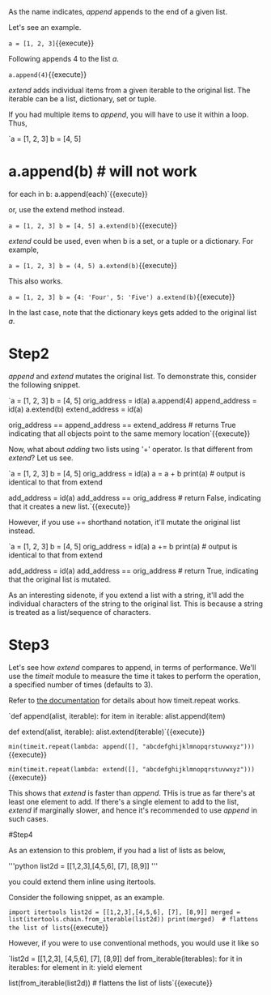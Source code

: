 As the name indicates, *append* appends to the end of a given list.

Let's see an example.

`a = [1, 2, 3]`{{execute}}

Following appends 4 to the list *a*.

`a.append(4)`{{execute}}

*extend* adds individual items from a given iterable to the original list.  The iterable can be a list, dictionary, set or tuple.

If you had multiple items to *append*, you will have to use it within a loop.  Thus,

`a = [1, 2, 3]
b = [4, 5]
# a.append(b)  # will not work
for each in b:
	a.append(each)`{{execute}}

or, use the extend method instead.

`a = [1, 2, 3]
b = [4, 5]
a.extend(b)`{{execute}}

*extend* could be used, even when b is a set, or a tuple or a dictionary.  For example,

`a = [1, 2, 3]
b = (4, 5)
a.extend(b)`{{execute}}

This also works.

`a = [1, 2, 3]
b = {4: 'Four', 5: 'Five')
a.extend(b)`{{execute}}

In the last case, note that the dictionary keys gets added to the original list *a*.

# Step2

*append* and *extend* mutates the original list.  To demonstrate this, consider the following snippet.

`a = [1, 2, 3]
b = [4, 5]
orig_address = id(a)
a.append(4)
append_address = id(a)
a.extend(b)
extend_address = id(a)

orig_address == append_address == extend_address  # returns True indicating that all objects point to the same memory location`{{execute}}

Now, what about *adding* two lists using '+' operator.  Is that different from *extend*?  Let us see.

`a = [1, 2, 3]
b = [4, 5]
orig_address = id(a)
a = a + b
print(a)  # output is identical to that from extend

add_address = id(a)
add_address == orig_address  # return False, indicating that it creates a new list.`{{execute}}

However, if you use += shorthand notation, it'll mutate the original list instead.

`a = [1, 2, 3]
b = [4, 5]
orig_address = id(a)
a += b
print(a)  # output is identical to that from extend

add_address = id(a)
add_address == orig_address  # return True, indicating that the original list is mutated.

As an interesting sidenote, if you extend a list with a string, it'll add the individual characters of the string to the original list.  This is because a string is treated as a list/sequence of characters.

# Step3

Let's see how *extend* compares to append, in terms of performance.  We'll use the *timeit* module to measure the time it takes to perform the operation, a specified number of times (defaults to 3).

Refer to [the documentation](https://docs.python.org/2/library/timeit.html) for details about how timeit.repeat works.

`def append(alist, iterable):
    for item in iterable:
        alist.append(item)

def extend(alist, iterable):
    alist.extend(iterable)`{{execute}}
	
`min(timeit.repeat(lambda: append([], "abcdefghijklmnopqrstuvwxyz")))`{{execute}}

`min(timeit.repeat(lambda: extend([], "abcdefghijklmnopqrstuvwxyz")))`{{execute}}

This shows that *extend* is faster than *append*.  THis is true as far there's at least one element to add.  If there's a single element to add to the list, *extend* if marginally slower, and hence it's recommended to use *append* in such cases.  

#Step4

As an extension to this problem, if you had a list of lists as below,

'''python
list2d = [[1,2,3],[4,5,6], [7], [8,9]]
'''

you could extend them inline using itertools.

Consider the following snippet, as an example.

`import itertools
list2d = [[1,2,3],[4,5,6], [7], [8,9]]
merged = list(itertools.chain.from_iterable(list2d))
print(merged)  # flattens the list of lists`{{execute}}

However, if you were to use conventional methods, you would use it like so

`list2d = [[1,2,3], [4,5,6], [7], [8,9]]
def from_iterable(iterables):
    for it in iterables:
        for element in it:
            yield element

list(from_iterable(list2d))  # flattens the list of lists`{{execute}}
